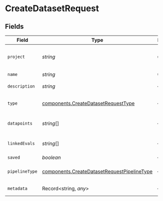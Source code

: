 # CreateDatasetRequest


## Fields

| Field                                                                                                      | Type                                                                                                       | Required                                                                                                   | Description                                                                                                |
| ---------------------------------------------------------------------------------------------------------- | ---------------------------------------------------------------------------------------------------------- | ---------------------------------------------------------------------------------------------------------- | ---------------------------------------------------------------------------------------------------------- |
| `project`                                                                                                  | *string*                                                                                                   | :heavy_check_mark:                                                                                         | UUID of the project associated with this dataset like `65e0fc2d6a2eb95f55a92cbc`                           |
| `name`                                                                                                     | *string*                                                                                                   | :heavy_check_mark:                                                                                         | Name of the dataset                                                                                        |
| `description`                                                                                              | *string*                                                                                                   | :heavy_minus_sign:                                                                                         | A description for the dataset                                                                              |
| `type`                                                                                                     | [components.CreateDatasetRequestType](../../models/components/createdatasetrequesttype.md)                 | :heavy_minus_sign:                                                                                         | What the dataset is to be used for - "evaluation" (default) or "fine-tuning"                               |
| `datapoints`                                                                                               | *string*[]                                                                                                 | :heavy_minus_sign:                                                                                         | List of unique datapoint ids to be included in this dataset                                                |
| `linkedEvals`                                                                                              | *string*[]                                                                                                 | :heavy_minus_sign:                                                                                         | List of unique evaluation run ids to be associated with this dataset                                       |
| `saved`                                                                                                    | *boolean*                                                                                                  | :heavy_minus_sign:                                                                                         | N/A                                                                                                        |
| `pipelineType`                                                                                             | [components.CreateDatasetRequestPipelineType](../../models/components/createdatasetrequestpipelinetype.md) | :heavy_minus_sign:                                                                                         | The type of data included in the dataset - "event" (default) or "session"                                  |
| `metadata`                                                                                                 | Record<string, *any*>                                                                                      | :heavy_minus_sign:                                                                                         | Any helpful metadata to track for the dataset                                                              |